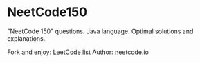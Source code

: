 # NeetCode150
"NeetCode 150" questions. Java language. Optimal solutions and explanations.

Fork and enjoy: [LeetCode list](https://leetcode.com/problem-list/vnqk0pv5/)
Author: [neetcode.io](https://neetcode.io/practice?tab=neetcode150)
